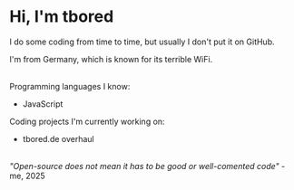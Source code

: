 # Hi, I'm __tbored__

I do some coding from time to time, but usually I don't put it on GitHub.

I'm from Germany, which is known for its terrible WiFi.

\
Programming languages I know:
+ JavaScript

Coding projects I'm currently working on:
+ tbored.de overhaul

\
_"Open-source does not mean it has to be good or well-comented code"_ - me, 2025
